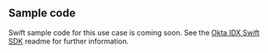 ## Sample code

Swift sample code for this use case is coming soon. See the
[Okta IDX Swift SDK](https://github.com/okta/okta-idx-swift#readme)
readme for further information.
